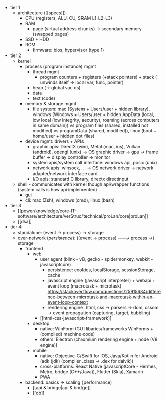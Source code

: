 - tier 1
	- architecture ([[specs]])
		- CPU (registers, ALU, CU, SRAM L1-L2-L3)
		- RAM
			- page (virtual address chunks) -> secondary memory (swapped pages)
		- SSD + HDD
		- ROM
			- firmware: bios, hypervisor (type 1)
- tier 2
	- kernel
		- process (program instance) mgmt
			- thread mgmt
				- program counters + registers (+stack pointers) + stack ( unwinds itself -> local var, func, pointer)
			- heap (-> global var, ds)
			- data
			- text (code)
		- memory & storage mgmt
			- file system: mac (System + Users/user + hidden library), windows (Windows + Users/user + hidden AppData (local, low local (low integrity, security), roaming (across computers in same domain)) vs program files (shared, installed not modified) vs programData (shared, modified)), linux (boot + home/user + hidden dot files)
		- device mgmt: drivers + APIs
			- graphic apis: DirectX (win), Metal (mac, ios), Vulkan (android), opengl (unix) ->  OS graphic driver -> gpu -> frame buffer -> display controller -> monitor
			- system apis/system call interface: windows api, posix (unix)
			- network apis: winsock, ... -> OS network driver -> network adapter/network interface card
			- I/O apis: standard C library, directx directinput
	- shell - communicates with kernel though api/wrapper functions (system calls is how api implemented) 
		- gui
		- cli: mac (Zsh), windows (cmd), linux (bash)
- tier 3
	- [[power/knowledge/core-IT-software/architecture/verStruc/technical/proLan/core|proLan]]
	- [[dsa]]
- tier 4: 
	- standalone: (event -> process) -> storage
	- over-network (*persistence*): ((event -> process) ---> process ->) storage 
		- frontend
			- web
				- user agent (blink - v8, gecko - spidermonkey, webkit - javascriptcore)
					- persistence: cookies, localStorage, sessionStorage, cache
					- javascript engine (javascript interpreter) + webapi + event loop (macrotask + microtask) https://stackoverflow.com/questions/25915634/difference-between-microtask-and-macrotask-within-an-event-loop-context
					- rendering engine: html, css -> parsers -> dom, cssom -> event propagation (capturing, target, bubbling)
				- [[html-css-javascript-framework]]
			- desktop
				- native: WinForm (GUI libaries/frameworks WinForms + (compiled) machine code)
				- others: Electron (chromium rendering engine + node (V8 engine))
			- mobile
				- native:  Objective-C/Swift for iOS, Java/Kotlin for Android (adk (jdk) (compiler .class -> .dex for dalvik))
				- cross-platforms: React Native (javascriptCore - Hermes, Metro, bridge (C++/Java)), Flutter (Skia), Xamarin
				- PWA
		- backend: basics -> scaling (performance)
			- [[api & bridge|api & bridge]]
			- [[db]]